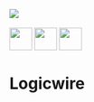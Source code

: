 <img src="https://media.discordapp.net/attachments/768928242467340328/811300430985560124/fond-geometrique-3d-noir-low-low-noir_79145-393.jpg"><br><br><img src="https://forthebadge.com/images/badges/built-with-love.svg" height="40" length="40"> <img src="https://forthebadge.com/images/badges/made-with-python.svg" height="40" length="40"> <img src="https://forthebadge.com/images/badges/fuck-it-ship-it.svg" height="40" length="40">
# Logicwire
